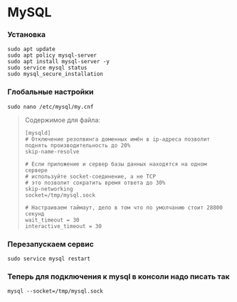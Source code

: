 # MySQL

### Установка
```
sudo apt update
sudo apt policy mysql-server
sudo apt install mysql-server -y
sudo service mysql status
sudo mysql_secure_installation
```

### Глобальные настройки
```
sudo nano /etc/mysql/my.cnf
```
> Содержимое для файла:
> ```
> [mysqld]
> # Отключение резолвинга доменных имён в ip-адреса позволит поднять производительность до 20%
> skip-name-resolve
> 
> # Если приложение и сервер базы данных находятся на одном сервере
> # используйте socket-соединение, а не TCP
> # это позволит сократить время ответа до 30%
> skip-networking
> socket=/tmp/mysql.sock
> 
> # Настраиваем таймаут, дело в том что по умолчанию стоит 28800 секунд
> wait_timeout = 30
> interactive_timeout = 30
> ```

### Перезапускаем сервис
```
sudo service mysql restart
```

### Теперь для подключения к mysql в консоли надо писать так
```
mysql --socket=/tmp/mysql.sock
```
